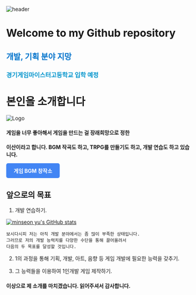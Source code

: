 ![header](https://capsule-render.vercel.app/api?type=Waving&color=4e63d6&height=200&section=header&text=San232's_World&fontSize=70&animation=fadeIn&fontColor=ffffff)

# Welcome to my Github repository

## <span style="color: #0074cc;">**개발, 기획 분야 지망**</span>

### <span style="color: #0194cc"> 경기게임마이스터고등학교 입학 예정



# 본인을 소개합니다

![Logo](https://i.esdrop.com/d/f/TEOO1ptHUi/dwRTxmv3jB.png)

#### 게임을 너무 좋아해서 게임을 만드는 걸 장래희망으로 정한 <by>
**이산이라고 합니다. BGM 작곡도 하고, TRPG를 만들기도 하고, 개발 연습도 하고 있습니다.** <by>


<a href="https://www.google.com" style="display: inline-block; padding: 10px 20px; background-color: #4285f4; color: #ffffff; text-decoration: none; border-radius: 5px; font-weight: bold;">게임 BGM 창작소</a>






## 앞으로의 목표

1. 개발 연습하기. <by>

[![minseon yu's GitHub stats](https://github-readme-stats.vercel.app/api?username=san232)](https://github.com/san232/github-readme-stats) <by>

    보시다시피 저는 아직 개발 분야에서는 좀 많이 부족한 상태입니다.
    그러므로 저의 개발 능력치를 다양한 수단을 통해 끌어올려서
    다음의 두 목표를 달성할 것입니다.

2. 1의 과정을 통해 기획, 개발, 아트, 음향 등 게임 개발에 필요한 능력을 갖추기.


3. 그 능력들을 이용하여 1인개발 게임 제작하기. 

#### 이상으로 제 소개를 마치겠습니다. 읽어주셔서 감사합니다.


